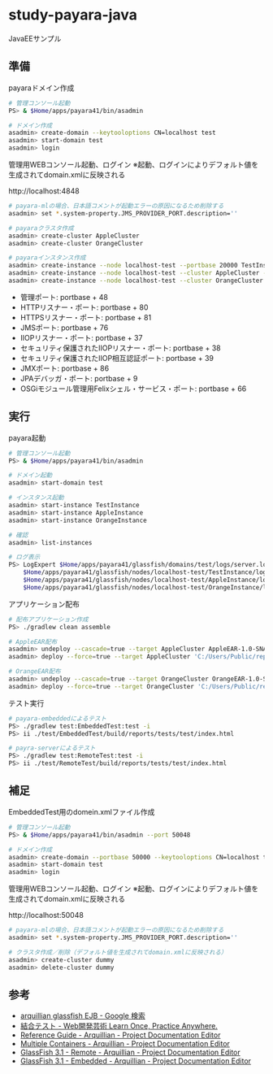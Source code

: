 study-payara-java
=================

JavaEEサンプル

準備
----

payaraドメイン作成

```sh
# 管理コンソール起動
PS> & $Home/apps/payara41/bin/asadmin

# ドメイン作成
asadmin> create-domain --keytooloptions CN=localhost test
asadmin> start-domain test
asadmin> login
```

管理用WEBコンソール起動、ログイン
※起動、ログインによりデフォルト値を生成されてdomain.xmlに反映される

http://localhost:4848

```sh
# payara-mlの場合、日本語コメントが起動エラーの原因になるため削除する
asadmin> set *.system-property.JMS_PROVIDER_PORT.description=''

# payaraクラスタ作成
asadmin> create-cluster AppleCluster
asadmin> create-cluster OrangeCluster

# payaraインスタンス作成
asadmin> create-instance --node localhost-test --portbase 20000 TestInstance
asadmin> create-instance --node localhost-test --cluster AppleCluster --portbase 50100 AppleInstance
asadmin> create-instance --node localhost-test --cluster OrangeCluster --portbase 50200 OrangeInstance
```

* 管理ポート: portbase + 48
* HTTPリスナー・ポート: portbase + 80
* HTTPSリスナー・ポート: portbase + 81
* JMSポート: portbase + 76
* IIOPリスナー・ポート: portbase + 37
* セキュリティ保護されたIIOPリスナー・ポート: portbase + 38
* セキュリティ保護されたIIOP相互認証ポート: portbase + 39
* JMXポート: portbase + 86
* JPAデバッガ・ポート: portbase + 9
* OSGiモジュール管理用Felixシェル・サービス・ポート: portbase + 66


実行
----

payara起動

```sh
# 管理コンソール起動
PS> & $Home/apps/payara41/bin/asadmin

# ドメイン起動
asadmin> start-domain test

# インスタンス起動
asadmin> start-instance TestInstance
asadmin> start-instance AppleInstance
asadmin> start-instance OrangeInstance

# 確認
asadmin> list-instances

# ログ表示
PS> LogExpert $Home/apps/payara41/glassfish/domains/test/logs/server.log `
    $Home/apps/payara41/glassfish/nodes/localhost-test/TestInstance/logs/server.log `
    $Home/apps/payara41/glassfish/nodes/localhost-test/AppleInstance/logs/server.log `
    $Home/apps/payara41/glassfish/nodes/localhost-test/OrangeInstance/logs/server.log
```

アプリケーション配布

```sh
# 配布アプリケーション作成
PS> ./gradlew clean assemble

# AppleEAR配布
asadmin> undeploy --cascade=true --target AppleCluster AppleEAR-1.0-SNAPSHOT
asadmin> deploy --force=true --target AppleCluster 'C:/Users/Public/repos/git/study/study-payara-java/ears/AppleEAR/build/libs/AppleEAR-1.0-SNAPSHOT.ear'

# OrangeEAR配布
asadmin> undeploy --cascade=true --target OrangeCluster OrangeEAR-1.0-SNAPSHOT
asadmin> deploy --force=true --target OrangeCluster 'C:/Users/Public/repos/git/study/study-payara-java/ears/OrangeEAR/build/libs/OrangeEAR-1.0-SNAPSHOT.ear'
```

テスト実行

```sh
# payara-embeddedによるテスト
PS> ./gradlew test:EmbeddedTest:test -i
PS> ii ./test/EmbeddedTest/build/reports/tests/test/index.html

# payra-serverによるテスト
PS> ./gradlew test:RemoteTest:test -i
PS> ii ./test/RemoteTest/build/reports/tests/test/index.html
```


補足
----

EmbeddedTest用のdomein.xmlファイル作成

```sh
# 管理コンソール起動
PS> & $Home/apps/payara41/bin/asadmin --port 50048

# ドメイン作成
asadmin> create-domain --portbase 50000 --keytooloptions CN=localhost test
asadmin> start-domain test
asadmin> login
```

管理用WEBコンソール起動、ログイン
※起動、ログインによりデフォルト値を生成されてdomain.xmlに反映される

http://localhost:50048

```sh
# payara-mlの場合、日本語コメントが起動エラーの原因になるため削除する
asadmin> set *.system-property.JMS_PROVIDER_PORT.description=''

# クラスタ作成／削除（デフォルト値を生成されてdomain.xmlに反映される）
asadmin> create-cluster dummy
asadmin> delete-cluster dummy
```


参考
----

* [arquillian glassfish EJB - Google 検索](https://www.google.co.jp/search?q=arquillian+glassfish+EJB&newwindow=1&source=lnt&tbs=lr:lang_1ja&lr=lang_ja&sa=X&ved=0ahUKEwjD6YSFh8jWAhWFJZQKHfEPAmwQpwUIHw&biw=1304&bih=702)
* [結合テスト - Web開発芸術 Learn Once, Practice Anywhere.](https://sites.google.com/site/webdevelopart/30-common/integration-test)
* [Reference Guide - Arquillian - Project Documentation Editor](https://docs.jboss.org/author/display/ARQ/Reference+Guide)
* [Multiple Containers - Arquillian - Project Documentation Editor](https://docs.jboss.org/author/display/ARQ/Multiple+Containers)
* [GlassFish 3.1 - Remote - Arquillian - Project Documentation Editor](https://docs.jboss.org/author/display/ARQ/GlassFish+3.1+-+Remote)
* [GlassFish 3.1 - Embedded - Arquillian - Project Documentation Editor](https://docs.jboss.org/author/display/ARQ/GlassFish+3.1+-+Embedded)
